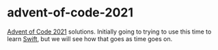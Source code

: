 # advent-of-code-2021

[Advent of Code 2021](https://adventofcode.com) solutions.
Initially going to trying to use this time to learn [Swift](https://www.swift.org), but we will see how that goes as time goes on.
